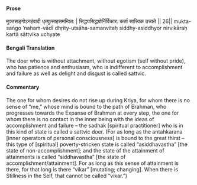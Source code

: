 #### Prose 

मुक्तसङ्गोऽनहंवादी धृत्युत्साहसमन्वित: |
सिद्ध्यसिद्ध्योर्निर्विकार: कर्ता सात्त्विक उच्यते || 26||
mukta-saṅgo ‘nahaṁ-vādī dhṛity-utsāha-samanvitaḥ
siddhy-asiddhyor nirvikāraḥ kartā sāttvika uchyate

 #### Bengali Translation 

The doer who is without attachment, without egotism (self without pride), who has patience and enthusiasm, who is indifferent to accomplishment and failure as well as delight and disgust is called sattvic. 

 #### Commentary 

The one for whom desires do not rise up during Kriya, for whom there is no sense of “me,” whose mind is bound to the path of Brahman, who progresses towards the Expanse of Brahman at every step, the one for whom there is no contact in the inner being with the ideas of accomplishment and failure – the sadhak [spiritual practitioner] who is in this kind of state is called a sattvic doer. (For as long as the antahkarana [inner operators of personal consciousness] is bound to the great thirst – this type of [spiritual] poverty-stricken state is called “asiddhavastha” [the state of non-accomplishment]; and the state of the attainment of attainments is called “siddhavastha” [the state of accomplishment/attainment]. For as long as this sense of attainment is there, for that long is there “vikar” [mutating; changing]. When there is Stillness in the Self, that cannot be called “vikar.”)